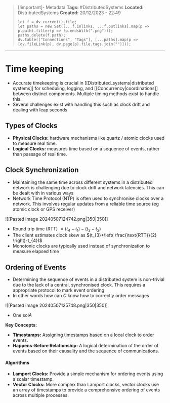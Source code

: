 > [!important]- Metadata
> **Tags:** #DistributedSystems 
> **Located:** DistributedSystems
> **Created:** 20/12/2023 - 22:49
> ```dataviewjs
> let f = dv.current().file;
> let paths = new Set([...f.inlinks, ...f.outlinks].map(p => p.path).filter(p => !p.endsWith(".png")));
> paths.delete(f.path);
> dv.table(["Connections", "Tags"], [...paths].map(p => [dv.fileLink(p), dv.page(p).file.tags.join("")]));
> ```

___
# Time keeping
- Accurate timekeeping is crucial in [[Distributed_systems|distributed systems]] for scheduling, logging, and [[Concurrency|coordinations]] between distinct components. Multiple timing methods exist to handle this.
- Several challenges exist with handling this such as clock drift and dealing with leap seconds
## Types of Clocks
- **Physical Clocks:** hardware mechanisms like quartz  / atomic clocks  used to measure real time. 
- **Logical Clocks:** measures time based on a sequence of events, rather than passage of real time.
## Clock Synchronization
- Maintaining the same time across different systems in a distributed network is challenging due to clock drift and network latencies. This can be dealt with in various ways 
- Network Time Protocol (NTP) is often used to synchronise clocks over a network. This involves regular updates from a reliable time source (eg atomic clock or GPS receiver)


![[Pasted image 20240507124742.png|350|350]]

- Round trip time (RTT) $=(t_{4}-t_{1})-(t_{3}-t_{2})$
- The client estimates clock skew as $(t_{3}+\left( \frac{\text{RTT}}{2} \right)-t_{4})$
- Monotonic clocks are typically used instead of synchronization to measure elapsed time 
## Ordering of Events
- Determining the sequence of events in a distributed system is non-trivial due to the lack of a central, synchronised clock. This requires a appropriate protocol to mark event ordering 
- In other words how can $C$ know how to correctly order messages 

![[Pasted image 20240507125748.png|350|350]]

- One sol$A$

**Key Concepts:**

- **Timestamps:** Assigning timestamps based on a local clock to order events.
- **Happens-Before Relationship:** A logical determination of the order of events based on their causality and the sequence of communications.

#### Algorithms

- **Lamport Clocks:** Provide a simple mechanism for ordering events using a scalar timestamp.
- **Vector Clocks:** More complex than Lamport clocks, vector clocks use an array of timestamps to provide a comprehensive ordering of events across multiple processes.
